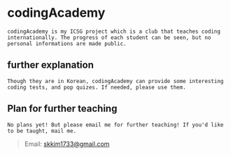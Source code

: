 # codingAcademy
```
codingAcademy is my ICSG project which is a club that teaches coding internationally. The progress of each student can be seen, but no personal informations are made public.
```

## further explanation
```
Though they are in Korean, codingAcademy can provide some interesting coding tests, and pop quizes. If needed, please use them.
```

## Plan for further teaching
```
No plans yet! But please email me for further teaching! If you'd like to be taught, mail me. 
```
> Email: skkim1733@gmail.com

